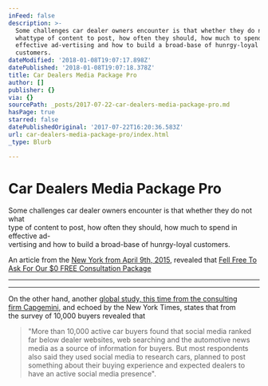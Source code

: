 ```yaml
---
inFeed: false
description: >-
  Some challenges car dealer owners encounter is that whether they do not
  whattype of content to post, how often they should, how much to spend in
  effective ad-vertising and how to build a broad-base of hunrgy-loyal
  customers.
dateModified: '2018-01-08T19:07:17.898Z'
datePublished: '2018-01-08T19:07:18.378Z'
title: Car Dealers Media Package Pro
author: []
publisher: {}
via: {}
sourcePath: _posts/2017-07-22-car-dealers-media-package-pro.md
hasPage: true
starred: false
datePublishedOriginal: '2017-07-22T16:20:36.583Z'
url: car-dealers-media-package-pro/index.html
_type: Blurb

---
```

# **Car Dealers Media Package Pro**

Some challenges car dealer owners encounter is that whether they do not what  
type of content to post, how often they should, how much to spend in effective ad-  
vertising and how to build a broad-base of hunrgy-loyal customers.

An article from the [New York from April 9th, 2015][0], revealed that
[Fell Free To Ask For Our $0 FREE Consultation Package][1]

---

---

On the other hand, another [global study, this time from the consulting  
firm Capgemini][2], and echoed by the New York Times, states that from   
the survey of 10,000 buyers revealed that

> "More than 10,000 active car buyers found that social media ranked far below dealer websites, web searching and the automotive news media as a source of information for buyers. But most respondents also said they used social media to research cars, planned to post something about their buying experience and expected dealers to have an active social media presence".



[0]: https://www.nytimes.com/2015/04/10/automobiles/the-gap-between-auto-dealers-and-social-media.html?mcubz=0 "The Gap Between Auto Dealers and Social Media"
[1]: http://socialmediaclientspro.com/
[2]: https://www.capgemini.com/cars-online-2014 "Cars Online 2014 Generation Connnected"